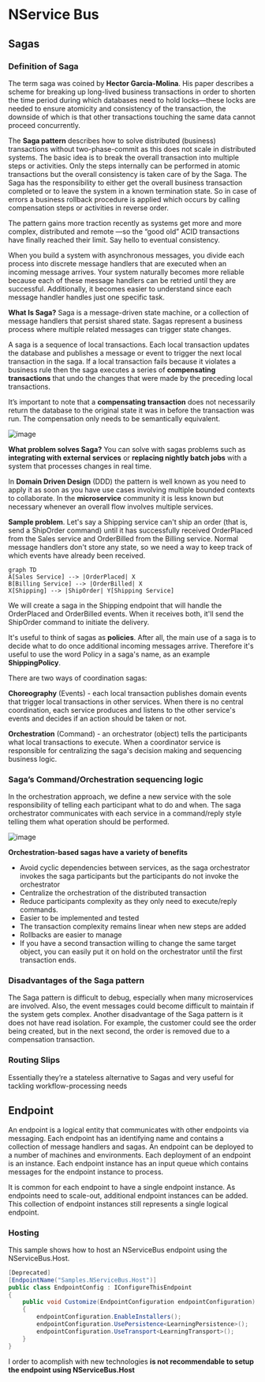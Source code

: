# NService Bus

## Sagas
### Definition of Saga
The term saga was coined by **Hector Garcia-Molina**. His paper describes a scheme for breaking up long-lived business transactions in order to shorten the time period during which databases need to hold locks—these locks are needed to ensure atomicity and consistency of the transaction, the downside of which is that other transactions touching the same data cannot proceed concurrently.

The **Saga pattern** describes how to solve distributed (business) transactions without two-phase-commit as this does not scale in distributed systems. The basic idea is to break the overall transaction into multiple steps or activities. Only the steps internally can be performed in atomic transactions but the overall consistency is taken care of by the Saga. The Saga has the responsibility to either get the overall business transaction completed or to leave the system in a known termination state. So in case of errors a business rollback procedure is applied which occurs by calling compensation steps or activities in reverse order.

The pattern gains more traction recently as systems get more and more complex, distributed and remote —so the “good old” ACID transactions have finally reached their limit. Say hello to eventual consistency.

When you build a system with asynchronous messages, you divide each process into discrete message handlers that are executed when an incoming message arrives. Your system naturally becomes more reliable because each of these message handlers can be retried until they are successful. Additionally, it becomes easier to understand since each message handler handles just one specific task.

**What Is Saga?** Saga is a message-driven state machine, or a collection of message handlers that persist shared state. Sagas represent a business process where multiple related messages can trigger state changes.

A saga is a sequence of local transactions. Each local transaction updates the database and publishes a message or event to trigger the next local transaction in the saga. If a local transaction fails because it violates a business rule then the saga executes a series of **compensating transactions** that undo the changes that were made by the preceding local transactions.

It’s important to note that a **compensating transaction** does not necessarily return the database to the original state it was in before the transaction was run. The compensation only needs to be semantically equivalent.

![image](https://developers.redhat.com/blog/wp-content/uploads/2018/09/Untitled-UML-9.png)

**What problem solves Saga?** You can solve with sagas problems such as **integrating with external services** or **replacing nightly batch jobs** with a system that processes changes in real time.

In **Domain Driven Design** (DDD) the pattern is well known as you need to apply it as soon as you have use cases involving multiple bounded contexts to collaborate. In the **microservice** community it is less known but necessary whenever an overall flow involves multiple services.

**Sample problem**. Let's say a Shipping service can't ship an order (that is, send a ShipOrder command) until it has successfully received OrderPlaced from the Sales service and OrderBilled from the Billing service. Normal message handlers don't store any state, so we need a way to keep track of which events have already been received.

```mermaid
graph TD
A[Sales Service] --> |OrderPlaced| X
B[Billing Service] --> |OrderBilled| X
X[Shipping] --> |ShipOrder| Y[Shipping Service]

```

We will create a saga in the Shipping endpoint that will handle the OrderPlaced and OrderBilled events. When it receives both, it'll send the ShipOrder command to initiate the delivery. 

It's useful to think of sagas as **policies**. After all, the main use of a saga is to decide what to do once additional incoming messages arrive. Therefore it's useful to use the word Policy in a saga's name, as an example **ShippingPolicy**.

There are two ways of coordination sagas:

**Choreography** (Events) - each local transaction publishes domain events that trigger local transactions in other services. When there is no central coordination, each service produces and listens to the other service's events and decides if an action should be taken or not.

**Orchestration** (Command) - an orchestrator (object) tells the participants what local transactions to execute. When a coordinator service is responsible for centralizing the saga's decision making and sequencing business logic.


### Saga’s Command/Orchestration sequencing logic
In the orchestration approach, we define a new service with the sole responsibility of telling each participant what to do and when. The saga orchestrator communicates with each service in a command/reply style telling them what operation should be performed.

![image](https://microservices.io/i/data/Saga_Orchestration_Flow.001.jpeg)

**Orchestration-based sagas have a variety of benefits**
- Avoid cyclic dependencies between services, as the saga orchestrator invokes the saga participants but the participants do not invoke the orchestrator
- Centralize the orchestration of the distributed transaction
- Reduce participants complexity as they only need to execute/reply commands.
- Easier to be implemented and tested
- The transaction complexity remains linear when new steps are added
- Rollbacks are easier to manage
- If you have a second transaction willing to change the same target object, you can easily put it on hold on the orchestrator until the first transaction ends.


### Disadvantages of the Saga pattern
The Saga pattern is difficult to debug, especially when many microservices are involved. Also, the event messages could become difficult to maintain if the system gets complex. Another disadvantage of the Saga pattern is it does not have read isolation. For example, the customer could see the order being created, but in the next second, the order is removed due to a compensation transaction.

### Routing Slips
Essentially they’re a stateless alternative to Sagas and very useful for tackling workflow-processing needs


## Endpoint
An endpoint is a logical entity that communicates with other endpoints via messaging. Each endpoint has an identifying name and contains a collection of message handlers and sagas. An endpoint can be deployed to a number of machines and environments. Each deployment of an endpoint is an instance. Each endpoint instance has an input queue which contains messages for the endpoint instance to process.

It is common for each endpoint to have a single endpoint instance. As endpoints need to scale-out, additional endpoint instances can be added. This collection of endpoint instances still represents a single logical endpoint.

### Hosting
This sample shows how to host an NServiceBus endpoint using the NServiceBus.Host.
```csharp
[Deprecated]
[EndpointName("Samples.NServiceBus.Host")]
public class EndpointConfig : IConfigureThisEndpoint
{
    public void Customize(EndpointConfiguration endpointConfiguration)
    {
        endpointConfiguration.EnableInstallers();
        endpointConfiguration.UsePersistence<LearningPersistence>();
        endpointConfiguration.UseTransport<LearningTransport>();
    }
}
```
I order to acomplish with new technologies **is not recommendable to setup the endpoint using NServiceBus.Host**
